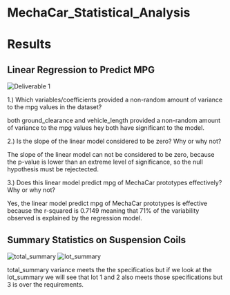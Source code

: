 # MechaCar_Statistical_Analysis

# Results

## Linear Regression to Predict MPG

![Deliverable 1](https://user-images.githubusercontent.com/107447648/205458881-727b30b4-d70d-4539-83aa-5d0f57da16d7.png)

1.) Which variables/coefficients provided a non-random amount of variance to the mpg values in the dataset?

 both ground_clearance and vehicle_length provided a non-random amount of variance to the mpg values hey both have significant to the model.
 
 2.) Is the slope of the linear model considered to be zero? Why or why not?
 
 The slope of the linear model can not be considered to be zero, because the p-value is lower than an extreme level of significance, so the null hypothesis must be rejectected.
 
 3.) Does this linear model predict mpg of MechaCar prototypes effectively? Why or why not?
 
 Yes, the linear model predict mpg of MechaCar prototypes is effective because the r-squared is 0.7149 meaning that 71% of the variability observed is explained by the regression model.

## Summary Statistics on Suspension Coils
![total_summary](https://user-images.githubusercontent.com/107447648/205460842-99d9ef5c-d607-4220-9354-68bcb6d9efd9.png)
![lot_summary](https://user-images.githubusercontent.com/107447648/205460853-c40f1f73-e233-4968-b4d0-45e003fd40f7.png)
 
 total_summary variance meets the the specificatios but if we look at the lot_summary we will see that lot 1 and 2 also meets those specifications but 3 is over the requirements.
